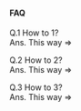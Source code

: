 #### FAQ
Q.1 How to 1?  
Ans. This way =>

Q.2 How to 2?  
Ans. This way =>

Q.3 How to 3?  
Ans. This way =>
